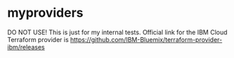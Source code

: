 # myproviders
DO NOT USE! 
This is just for my internal tests.
Official link for the IBM Cloud Terraform provider is https://github.com/IBM-Bluemix/terraform-provider-ibm/releases
